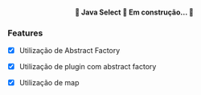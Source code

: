 <h4 align="center"> 
	🚧  Java Select 🚀 Em construção...  🚧
</h4>

### Features

- [x] Utilização de Abstract Factory
- [x] Utilização de plugin com abstract factory
- [x] Utilização de map


